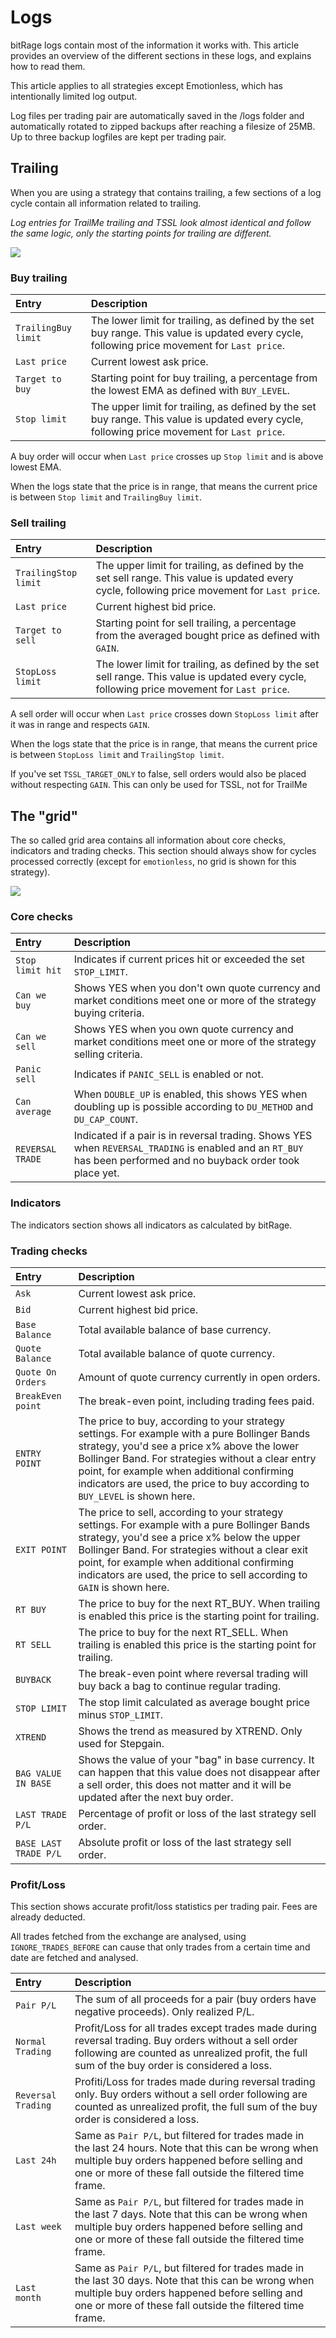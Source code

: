# Logs

bitRage logs contain most of the information it works with. This article provides an overview of the different sections in these logs, and explains how to read them.

This article applies to all strategies except Emotionless, which has intentionally limited log output.

Log files per trading pair are automatically saved in the /logs folder and automatically rotated to zipped backups after reaching a filesize of 25MB. Up to three backup logfiles are kept per trading pair.

## Trailing

When you are using a strategy that contains trailing, a few sections of a log cycle contain all information related to trailing.

_Log entries for TrailMe trailing and TSSL look almost identical and follow the same logic, only the starting points for trailing are different._

![](https://user-images.githubusercontent.com/2372008/41924015-3d28d2e6-7969-11e8-8cab-4637c23f70fb.png)

### **Buy trailing**

| Entry | Description |
| :--- | :--- |
| `TrailingBuy limit` | The lower limit for trailing, as defined by the set buy range. This value is updated every cycle, following price movement for `Last price`. |
| `Last price` | Current lowest ask price. |
| `Target to buy` | Starting point for buy trailing, a percentage from the lowest EMA as defined with `BUY_LEVEL`. |
| `Stop limit` | The upper limit for trailing, as defined by the set buy range. This value is updated every cycle, following price movement for `Last price`. |

A buy order will occur when `Last price` crosses up `Stop limit` and is above lowest EMA.

When the logs state that the price is in range, that means the current price is between `Stop limit` and `TrailingBuy limit`.

### **Sell trailing**

| Entry | Description |
| :--- | :--- |
| `TrailingStop limit` | The upper limit for trailing, as defined by the set sell range. This value is updated every cycle, following price movement for `Last price`. |
| `Last price` | Current highest bid price. |
| `Target to sell` | Starting point for sell trailing, a percentage from the averaged bought price as defined with `GAIN`. |
| `StopLoss limit` | The lower limit for trailing, as defined by the set sell range. This value is updated every cycle, following price movement for `Last price`. |

A sell order will occur when `Last price` crosses down `StopLoss limit` after it was in range and respects `GAIN`.

When the logs state that the price is in range, that means the current price is between `StopLoss limit` and `TrailingStop limit`.

If you've set `TSSL_TARGET_ONLY` to false, sell orders would also be placed without respecting `GAIN`. This can only be used for TSSL, not for TrailMe

## The "grid"

The so called grid area contains all information about core checks, indicators and trading checks. This section should always show for cycles processed correctly \(except for `emotionless`, no grid is shown for this strategy\).

![](https://user-images.githubusercontent.com/2372008/41924087-5e62f810-7969-11e8-9967-6b6299c1bba3.png)

### **Core checks**

| Entry | Description |
| :--- | :--- |
| `Stop limit hit` | Indicates if current prices hit or exceeded the set `STOP_LIMIT`. |
| `Can we buy` | Shows YES when you don't own quote currency and market conditions meet one or more of the strategy buying criteria. |
| `Can we sell` | Shows YES when you own quote currency and market conditions meet one or more of the strategy selling criteria. |
| `Panic sell` | Indicates if `PANIC_SELL` is enabled or not. |
| `Can average` | When `DOUBLE_UP` is enabled, this shows YES when doubling up is possible according to `DU_METHOD` and `DU_CAP_COUNT`. |
| `REVERSAL TRADE` | Indicated if a pair is in reversal trading. Shows YES when `REVERSAL_TRADING` is enabled and an `RT_BUY` has been performed and no buyback order took place yet. |

### **Indicators**

The indicators section shows all indicators as calculated by bitRage.

### **Trading checks**

| Entry | Description |
| :--- | :--- |
| `Ask` | Current lowest ask price. |
| `Bid` | Current highest bid price. |
| `Base Balance` | Total available balance of base currency. |
| `Quote Balance` | Total available balance of quote currency. |
| `Quote On Orders` | Amount of quote currency currently in open orders. |
| `BreakEven point` | The break-even point, including trading fees paid. |
| `ENTRY POINT` | The price to buy, according to your strategy settings. For example with a pure Bollinger Bands strategy, you'd see a price x% above the lower Bollinger Band. For strategies without a clear entry point, for example when additional confirming indicators are used, the price to buy according to `BUY_LEVEL` is shown here. |
| `EXIT POINT` | The price to sell, according to your strategy settings. For example with a pure Bollinger Bands strategy, you'd see a price x% below the upper Bollinger Band. For strategies without a clear exit point, for example when additional confirming indicators are used, the price to sell according to `GAIN` is shown here. |
| `RT BUY` | The price to buy for the next RT\_BUY. When trailing is enabled this price is the starting point for trailing. |
| `RT SELL` | The price to buy for the next RT\_SELL. When trailing is enabled this price is the starting point for trailing. |
| `BUYBACK` | The break-even point where reversal trading will buy back a bag to continue regular trading. |
| `STOP LIMIT` | The stop limit calculated as average bought price minus `STOP_LIMIT`. |
| `XTREND` | Shows the trend as measured by XTREND. Only used for Stepgain. |
| `BAG VALUE IN BASE` | Shows the value of your "bag" in base currency. It can happen that this value does not disappear after a sell order, this does not matter and it will be updated after the next buy order. |
| `LAST TRADE P/L` | Percentage of profit or loss of the last strategy sell order. |
| `BASE LAST TRADE P/L` | Absolute profit or loss of the last strategy sell order. |

### **Profit/Loss**

This section shows accurate profit/loss statistics per trading pair. Fees are already deducted.

All trades fetched from the exchange are analysed, using `IGNORE_TRADES_BEFORE` can cause that only trades from a certain time and date are fetched and analysed.

| Entry | Description |
| :--- | :--- |
| `Pair P/L` | The sum of all proceeds for a pair \(buy orders have negative proceeds\). Only realized P/L. |
| `Normal Trading` | Profit/Loss for all trades except trades made during reversal trading. Buy orders without a sell order following are counted as unrealized profit, the full sum of the buy order is considered a loss. |
| `Reversal Trading` | Profiti/Loss for trades made during reversal trading only. Buy orders without a sell order following are counted as unrealized profit, the full sum of the buy order is considered a loss. |
| `Last 24h` | Same as `Pair P/L`, but filtered for trades made in the last 24 hours. Note that this can be wrong when multiple buy orders happened before selling and one or more of these fall outside the filtered time frame. |
| `Last week` | Same as `Pair P/L`, but filtered for trades made in the last 7 days. Note that this can be wrong when multiple buy orders happened before selling and one or more of these fall outside the filtered time frame. |
| `Last month` | Same as `Pair P/L`, but filtered for trades made in the last 30 days. Note that this can be wrong when multiple buy orders happened before selling and one or more of these fall outside the filtered time frame. |

